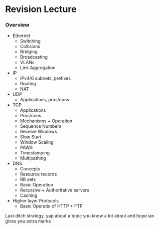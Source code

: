 # Revision Lecture

### Overview
- Ethernet
	- Switching
	- Collisions
	- Bridging
	- Broadcasting
	- VLANs
	- Link Aggregation
- IP
	- IPv4/6 subnets, prefixes
	- Routing
	- NAT
- UDP
	- Applications, pros/cons
- TCP
	- Applications
	- Pros/cons
	- Mechanisms + Operation
	- Sequence Numbers
	- Receive Windows
	- Slow Start
	- Window Scaling
	- PAWS
	- Timestamping
	- Multipathing
- DNS
	- Concepts
	- Resource records
	- RR sets
	- Basic Operation
	- Recursive + Authoritative servers
	- Caching
- Higher layer Protocols
	- Basic Operatio of HTTP + FTP


Last ditch strategy, yap about a topic you know a lot about and hope ian gives you extra marks

